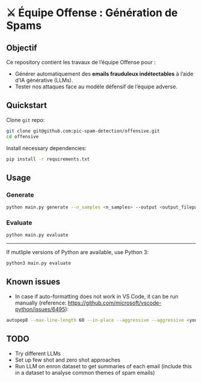 # ⚔️ Équipe Offense : Génération de Spams

## **Objectif**

Ce repository contient les travaux de l’équipe Offense pour :

- Générer automatiquement des **emails frauduleux indétectables** à l’aide d’IA générative (LLMs).
- Tester nos attaques face au modèle défensif de l’équipe adverse.

## **Quickstart**

Clone `git` repo:

```bash
git clone git@github.com:pic-spam-detection/offensive.git
cd offensive
```

Install necessary dependencies:

```bash
pip install -r requirements.txt
```

## **Usage**

### Generate

```bash
python main.py generate --n_samples <n_samples> --output <output_filepath>
```

### Evaluate

```bash
python main.py evaluate
```

---

If mutliple versions of Python are available, use Python 3:

```bash
python3 main.py evaluate
```

## **Known issues**

- In case if auto-formatting does not work in VS Code, it can be run manually (reference: https://github.com/microsoft/vscode-python/issues/6495):

```bash
autopep8 --max-line-length 60 --in-place --aggressive --aggressive <your_file>.py
```

## TODO

- Try different LLMs
- Set up few shot and zero shot approaches
- Run LLM on enron dataset to get summaries of each email (include this in a dataset to analyse common themes of spam emails)

